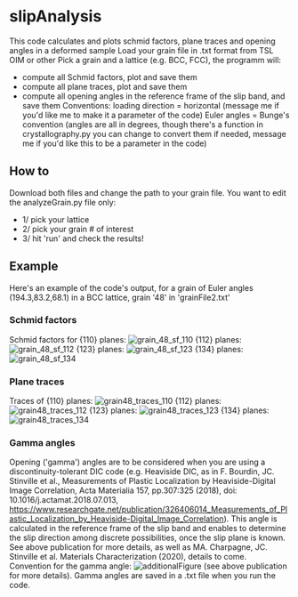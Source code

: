 # slipAnalysis
This code calculates and plots schmid factors, plane traces and opening angles in a deformed sample
Load your grain file in .txt format from TSL OIM or other
Pick a grain and a lattice (e.g. BCC, FCC), the programm will:
  - compute all Schmid factors, plot and save them
  - compute all plane traces, plot and save them
  - compute all opening angles in the reference frame of the slip band, and save them
Conventions: loading direction = horizontal (message me if you'd like me to make it a parameter of the code)
Euler angles = Bunge's convention (angles are all in degrees, though there's a function in crystallography.py you can change to convert them if needed, message me if you'd like this to be a parameter in the code)

## How to
Download both files and change the path to your grain file.
You want to edit the analyzeGrain.py file only:
  - 1/ pick your lattice
  - 2/ pick your grain # of interest
  - 3/ hit 'run' and check the results!

## Example
Here's an example of the code's output, for a grain of Euler angles (194.3,83.2,68.1) in a BCC lattice, grain '48' in 'grainFile2.txt'

### Schmid factors
Schmid factors for {110} planes:
![grain_48_sf_110](https://user-images.githubusercontent.com/33326429/75932449-435d9580-5e2c-11ea-9b26-6374786cd0b0.png)
{112} planes:
![grain_48_sf_112](https://user-images.githubusercontent.com/33326429/75932592-b109c180-5e2c-11ea-9ee8-8b7657db0f44.png)
{123} planes:
![grain_48_sf_123](https://user-images.githubusercontent.com/33326429/75932631-c7178200-5e2c-11ea-8827-2fb1c1344a26.png)
{134} planes:
![grain_48_sf_134](https://user-images.githubusercontent.com/33326429/75932642-cf6fbd00-5e2c-11ea-8cc9-82a74e2e9ce2.png)

### Plane traces
Traces of {110} planes:
![grain48_traces_110](https://user-images.githubusercontent.com/33326429/75932676-e31b2380-5e2c-11ea-9c26-1f5b98ecb113.png)
{112} planes:
![grain48_traces_112](https://user-images.githubusercontent.com/33326429/75932714-f9c17a80-5e2c-11ea-933b-bc1afc5f8f2d.png)
{123} planes:
![grain48_traces_123](https://user-images.githubusercontent.com/33326429/75932719-004ff200-5e2d-11ea-84cf-c6e6dc850acf.png)
{134} planes:
![grain48_traces_134](https://user-images.githubusercontent.com/33326429/75932727-06de6980-5e2d-11ea-8fcd-47e19f7dbb9f.png)

### Gamma angles
Opening ('gamma') angles are to be considered when you are using a discontinuity-tolerant DIC code (e.g. Heaviside DIC, as in F. Bourdin, JC. Stinville et al., Measurements of Plastic Localization by Heaviside-Digital Image Correlation, Acta Materialia 157, pp.307:325 (2018), doi: 10.1016/j.actamat.2018.07.013, https://www.researchgate.net/publication/326406014_Measurements_of_Plastic_Localization_by_Heaviside-Digital_Image_Correlation).
This angle is calculated in the reference frame of the slip band and enables to determine the slip direction among discrete possibilities, once the slip plane is known. See above publication for more details, as well as MA. Charpagne, JC. Stinville et al. Materials Characterization (2020), details to come.
Convention for the gamma angle:
![additionalFigure](https://user-images.githubusercontent.com/33326429/75933549-1b236600-5e2f-11ea-8133-73c6fafcbe04.jpg)
(see above publication for more details).
Gamma angles are saved in a .txt file when you run the code.
